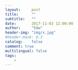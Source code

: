 ```yaml
---
layout:     post
title:      ""
subtitle:   ""
date:       2017-11-03 12:00:00
author:     "5dw"
header-img: "img/x.jpg"
#header-mask: 0.3
catalog:    false
comment: true
multilingual: false
tags:
    - 
---
```


